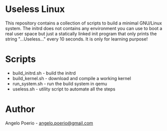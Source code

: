 # Useless Linux
  This repository contains a collection of scripts to build a minimal GNU/Linux system.
  The initrd does not contains any environment you can use to boot a real user space but just
  a statically linked init program that only prints the string "...Useless..." every 10 seconds.
  It is only for learning purpose!

# Scripts
*  build_initrd.sh - build the initrd 
*  build_kernel.sh - download and compile a working kernel
*  run_system.sh   - run the build system in qemu
*  useless.sh      - utility script to automate all the steps

# Author
  Angelo Poerio - <angelo.poerio@gmail.com>

